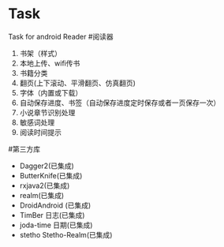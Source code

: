 # Task
Task for android Reader
#阅读器
1. 书架（样式）
2. 本地上传、wifi传书
3. 书籍分类
4. 翻页(上下滚动、平滑翻页、仿真翻页)
5. 字体（内置或下载）
6. 自动保存进度、书签（自动保存进度定时保存或者一页保存一次）
7. 小说章节识别处理
8. 敏感词处理
9. 阅读时间提示

#第三方库 
* Dagger2(已集成)
* ButterKnife(已集成)
* rxjava2(已集成)
* realm(已集成)
* DroidAndroid (已集成)
* TimBer 日志(已集成)
* joda-time 日期(已集成)
* stetho Stetho-Realm(已集成)
